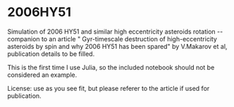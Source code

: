 # 2006HY51
Simulation of 2006 HY51 and similar  high eccentricity asteroids  rotation -- companion to an article " Gyr-timescale destruction of high-eccentricity asteroids by spin and why 2006 HY51 has been spared" by V.Makarov et al, publication details to be filled. 

This is the first time I use Julia, so the included notebook should not be considered an example. 

License: use as you see fit, but please referer to the article if used for publication. 
